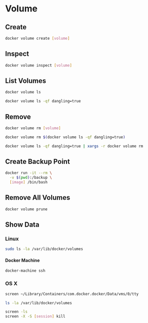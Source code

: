 # Volume

## Create

```sh
docker volume create [volume]
```

## Inspect

```sh
docker volume inspect [volume]
```

## List Volumes

```sh
docker volume ls
```

```sh
docker volume ls -qf dangling=true
```

## Remove

```sh
docker volume rm [volume]
```

```sh
docker volume rm $(docker volume ls -qf dangling=true)
```

```sh
docker volume ls -qf dangling=true | xargs -r docker volume rm
```

## Create Backup Point

```sh
docker run -it --rm \
  -v $(pwd):/backup \
  [image] /bin/bash
```

## Remove All Volumes

```sh
docker volume prune
```

## Show Data

### Linux

```sh
sudo ls -la /var/lib/docker/volumes
```

#### Docker Machine

```sh
docker-machine ssh
```

### OS X

```sh
screen ~/Library/Containers/com.docker.docker/Data/vms/0/tty
```

```sh
ls -la /var/lib/docker/volumes
```

```sh
screen -ls
screen -X -S [session] kill
```
